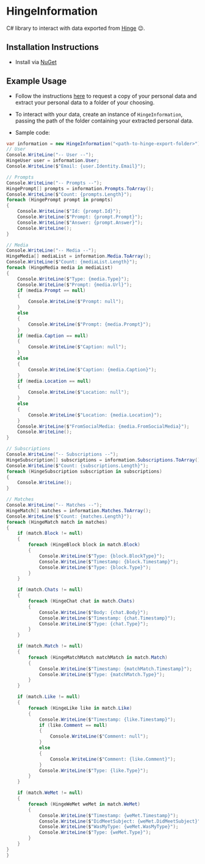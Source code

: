 # HingeInformation

C# library to interact with data exported from [Hinge](http://hinge.co/) 😉.

## Installation Instructions
- Install via [NuGet](https://www.nuget.org/packages/HingeInformation/1.0.0)

## Example Usage

- Follow the instructions [here](https://hingeapp.zendesk.com/hc/en-us/articles/360011235813-How-do-I-request-a-copy-of-my-personal-data-) to request a copy of your personal data and extract your personal data to a folder of your choosing.

- To interact with your data, create an instance of `HingeInformation`, passing the path of the folder containing your extracted personal data.

- Sample code:

```cs
var information = new HingeInformation("<path-to-hinge-export-folder>");
// User
Console.WriteLine("-- User --");
HingeUser user = information.User;
Console.WriteLine($"Email: {user.Identity.Email}");

// Prompts
Console.WriteLine("-- Prompts --");
HingePrompt[] prompts = information.Prompts.ToArray();
Console.WriteLine($"Count: {prompts.Length}");
foreach (HingePrompt prompt in prompts)
{
    Console.WriteLine($"Id: {prompt.Id}");
    Console.WriteLine($"Prompt: {prompt.Prompt}");
    Console.WriteLine($"Answer: {prompt.Answer}");
    Console.WriteLine();
}

// Media
Console.WriteLine("-- Media --");
HingeMedia[] mediaList = information.Media.ToArray();
Console.WriteLine($"Count: {mediaList.Length}");
foreach (HingeMedia media in mediaList)
{
    Console.WriteLine($"Type: {media.Type}");
    Console.WriteLine($"Prompt: {media.Url}");
    if (media.Prompt == null)
    {
        Console.WriteLine($"Prompt: null");
    }
    else
    {
        Console.WriteLine($"Prompt: {media.Prompt}");
    }
    if (media.Caption == null)
    {
        Console.WriteLine($"Caption: null");
    }
    else
    {
        Console.WriteLine($"Caption: {media.Caption}");
    }
    if (media.Location == null)
    {
        Console.WriteLine($"Location: null");
    }
    else
    {
        Console.WriteLine($"Location: {media.Location}");
    }
    Console.WriteLine($"FromSocialMedia: {media.FromSocialMedia}");
    Console.WriteLine();
}

// Subscriptions
Console.WriteLine("-- Subscriptions --");
HingeSubscription[] subscriptions = information.Subscriptions.ToArray();
Console.WriteLine($"Count: {subscriptions.Length}");
foreach (HingeSubscription subscription in subscriptions)
{
    Console.WriteLine();
}

// Matches
Console.WriteLine("-- Matches --");
HingeMatch[] matches = information.Matches.ToArray();
Console.WriteLine($"Count: {matches.Length}");
foreach (HingeMatch match in matches)
{
    if (match.Block != null)
    {
        foreach (HingeBlock block in match.Block)
        {
            Console.WriteLine($"Type: {block.BlockType}");
            Console.WriteLine($"Timestamp: {block.Timestamp}");
            Console.WriteLine($"Type: {block.Type}");
        }
    }

    if (match.Chats != null)
    {
        foreach (HingeChat chat in match.Chats)
        {
            Console.WriteLine($"Body: {chat.Body}");
            Console.WriteLine($"Timestamp: {chat.Timestamp}");
            Console.WriteLine($"Type: {chat.Type}");
        }
    }

    if (match.Match != null)
    {
        foreach (HingeMatchMatch matchMatch in match.Match)
        {
            Console.WriteLine($"Timestamp: {matchMatch.Timestamp}");
            Console.WriteLine($"Type: {matchMatch.Type}");
        }
    }

    if (match.Like != null)
    {
        foreach (HingeLike like in match.Like)
        {
            Console.WriteLine($"Timestamp: {like.Timestamp}");
            if (like.Comment == null)
            {
                Console.WriteLine($"Comment: null");
            }
            else
            {
                Console.WriteLine($"Comment: {like.Comment}");
            }
            Console.WriteLine($"Type: {like.Type}");
        }
    }

    if (match.WeMet != null)
    {
        foreach (HingeWeMet weMet in match.WeMet)
        {
            Console.WriteLine($"Timestamp: {weMet.Timestamp}");
            Console.WriteLine($"DidMeetSubject: {weMet.DidMeetSubject}");
            Console.WriteLine($"WasMyType: {weMet.WasMyType}");
            Console.WriteLine($"Type: {weMet.Type}");
        }
    }
}
}
```